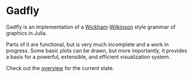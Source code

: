 # Gadfly

Gadfly is an implementation of a [Wickham](http://ggplot2.org/)-[Wilkinson](http://www.cs.uic.edu/~wilkinson/TheGrammarOfGraphics/GOG.html) style grammar of graphics in
Julia.

Parts of it are functional, but is very much incomplete and a work in progress.
Some basic plots can be drawn, but more importantly, it provides a basis for a
powerful, extensible, and efficient visualization system.

Check out the [overview](http://dcjones.github.com/Gadfly.jl/doc/) for the
current state.

